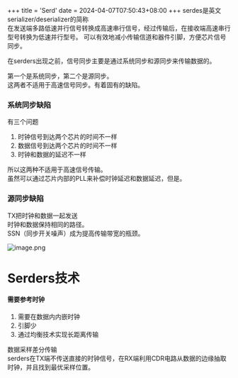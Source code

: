 +++
title = 'Serd'
date = 2024-04-07T07:50:43+08:00
+++
serdes是英文serializer/deserializer的简称<br />在发送端多路低速并行信号转换成高速串行信号，经过传输后，在接收端高速串行型号转换为低速并行型号。  可以有效地减小传输信道和器件引脚，方便芯片信号同步。

在serders出现之前，信号同步主要是通过系统同步和源同步来传输数据的。

第一个是系统同步，第二个是源同步。<br />这两者不适用于高速信号同步。有着固有的缺陷。
<a name="Usryr"></a>
### 系统同步缺陷
有三个问题

1. 时钟信号到达两个芯片的时间不一样
2. 数据信号到达两个芯片的时间不一样
3. 时钟和数据的延迟不一样

所以这两种不适用于高速信号传输。<br />虽然可以通过芯片内部的PLL来补偿时钟延迟和数据延迟，但是。
<a name="DMqDv"></a>
### 源同步缺陷
TX把时钟和数据一起发送<br />时钟和数据保持相同的路径。<br />SSN（同步开关噪声）成为提高传输带宽的瓶颈。

![image.png](https://cdn.nlark.com/yuque/0/2024/png/580638/1712396753086-e545af0b-7330-4315-8e52-6e00231e18d4.png#averageHue=%23fafafa&clientId=u50d95f38-d11e-4&from=paste&height=579&id=u507b6c25&originHeight=724&originWidth=862&originalType=binary&ratio=1.25&rotation=0&showTitle=false&size=164079&status=done&style=none&taskId=u3c2b4ba4-d08f-4843-9b5a-eb60fa3b72f&title=&width=689.6)

<a name="ehj7Q"></a>
# Serders技术
<a name="KSSCW"></a>
#### 需要参考时钟

1. 需要在数据内内嵌时钟
2. 引脚少
3. 通过均衡技术实现长距离传输

数据采样差分传输<br />serders在TX端不传送直接的时钟信号，在RX端利用CDR电路从数据的边缘抽取时钟，并且找到最优采样位置。

